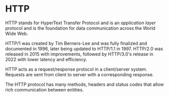 # HTTP

HTTP stands for HyperText Transfer Protocol and is an _application layer_ protocol and is the foundation for data communication across the World Wide Web.

HTTP/1 was created by Tim Berners-Lee and was fully finalized and documented in 1996, later being updated to HTTP/1.1 in 1997. HTTP/2.0 was released in 2015 with improvements, followed by HTTP/3.0's release in 2022 with lower latency and efficiency.

HTTP acts as a request/response protocol in a client/server system. Requests are sent from client to server with a corresponding response.

The HTTP protocol has many methods, headers and status codes that allow rich communication between entities. 
